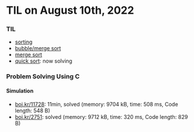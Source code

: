 # **TIL on August 10th, 2022**
### TIL
- [sorting](../../../Computer%20Science/Algorithm/sort-08-09-2022.md)
- [bubble/merge sort](../../../Computer%20Science/Algorithm/sort-08-09-2022.cpp)
- [merge sort](../../../Computer%20Science/Algorithm/merge-sort-08-09-2022.cpp)
- [quick sort](../../../Computer%20Science/Algorithm/quick-sort-08-09-2022.cpp): now solving

### Problem Solving Using C
#### Simulation
- [boj.kr/11728](../../../Problem%20Solving/boj/Sorting/11728-08-10-2022.cpp): 11min, solved (memory: 9704 kB, time: 508 ms, Code length: 548 B)
- [boj.kr/2751](../../../Problem%20Solving/boj/Sorting/2751-08-10-2022.cpp): solved (memory: 9712 kB, time: 320 ms, Code length: 829 B)
